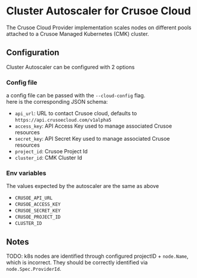 # Cluster Autoscaler for Crusoe Cloud

The Crusoe Cloud Provider implementation scales nodes on different pools
attached to a Crusoe Managed Kubernetes (CMK) cluster.

## Configuration

Cluster Autoscaler can be configured with 2 options
### Config file
a config file can be passed with the `--cloud-config` flag.  
here is the corresponding JSON schema:
* `api_url`: URL to contact Crusoe cloud, defaults to `https://api.crusoecloud.com/v1alpha5`
* `access_key`: API Access Key used to manage associated Crusoe resources
* `secret_key`: API Secret Key used to manage associated Crusoe resources
* `project_id`: Crusoe Project Id
* `cluster_id`: CMK Cluster Id

### Env variables

The values expected by the autoscaler are the same as above

- `CRUSOE_API_URL`
- `CRUSOE_ACCESS_KEY`
- `CRUSOE_SECRET_KEY`
- `CRUSOE_PROJECT_ID`
- `CLUSTER_ID`

## Notes

TODO: k8s nodes are identified through configured projectID + `node.Name`,
which is incorrect. They should be correctly identified via `node.Spec.ProviderId`.
